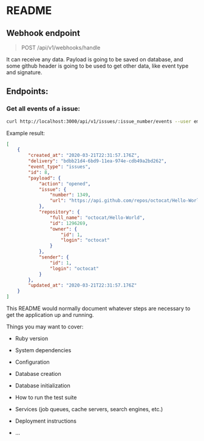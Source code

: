 # README

## Webhook endpoint

> POST /api/v1/webhooks/handle

It can receive any data. Payload is going to be saved on database, and some github header is going to be used to get other data, like event type and signature.

## Endpoints:

### Get all events of a issue:
```bash
curl http://localhost:3000/api/v1/issues/:issue_number/events --user email:password | python -m json.tool
```

Example result:
```json
[
    {
        "created_at": "2020-03-21T22:31:57.176Z",
        "delivery": "bdbb21d4-6bd9-11ea-974e-cdb49a2bd262",
        "event_type": "issues",
        "id": 8,
        "payload": {
            "action": "opened",
            "issue": {
                "number": 1349,
                "url": "https://api.github.com/repos/octocat/Hello-World/issues/1347"
            },
            "repository": {
                "full_name": "octocat/Hello-World",
                "id": 1296269,
                "owner": {
                    "id": 1,
                    "login": "octocat"
                }
            },
            "sender": {
                "id": 1,
                "login": "octocat"
            }
        },
        "updated_at": "2020-03-21T22:31:57.176Z"
    }
]
```

This README would normally document whatever steps are necessary to get the
application up and running.

Things you may want to cover:

* Ruby version

* System dependencies

* Configuration

* Database creation

* Database initialization

* How to run the test suite

* Services (job queues, cache servers, search engines, etc.)

* Deployment instructions

* ...
